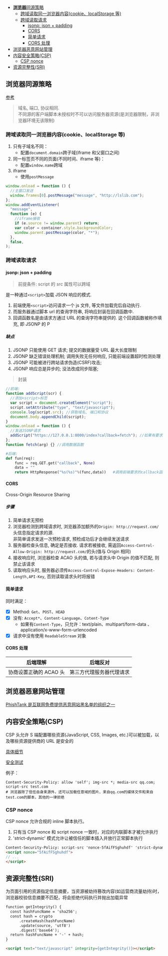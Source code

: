 - [**浏览器**同源策略](#浏览器同源策略)
  - [跨域读取同一浏览器内容(cookie、localStorage 等)](#跨域读取同一浏览器内容cookielocalstorage-等)
  - [跨域读取请求](#跨域读取请求)
    - [jsonp: json + padding](#jsonp-json--padding)
    - [CORS](#cors)
    - [简单请求](#简单请求)
    - [CORS 处理](#cors-处理)
- [浏览器恶意网站管理](#浏览器恶意网站管理)
- [内容安全策略(CSP)](#内容安全策略csp)
  - [CSP nonce](#csp-nonce)
- [资源完整性(SRI)](#资源完整性sri)

## **浏览器**同源策略

[参考](https://developer.mozilla.org/zh-CN/docs/Web/Security/Same-origin_policy)

> 域名, 端口, 协议相同.<br/>
> 不同源的客户端脚本未授权时不可以访问服务器资源(是浏览器限制，非浏览器环境无该限制) <br/>

### 跨域读取同一浏览器内容(cookie、localStorage 等)

1. 只有子域名不同：
   - 配置`document.domain`跨子域(iframe 和父窗口之间)
2. 同一标签页不同的页面(不同时间、iframe 等)：
   - 配置`window.name`跨域
3. iframe
   - 使用`postMessage`

```js
window.onload = function () {
  //主窗口发送
  window.frames[0].postMessage("message", "http://lslib.com");
};
window.addEventListener(
  "message",
  function (e) {
    //iframe接收
    if (e.source != window.parent) return;
    var color = container.style.backgroundColor;
    window.parent.postMessage(color, "*");
  },
  false,
);
```

### 跨域读取请求

#### jsonp: json + padding

> 前提条件: script 的 src 属性可以跨域

是一种通过`<script>`加载 JSON 响应的模式.

1. 前端使用`<script>`访问请求一个 js 文件, 等文件加载完后自动执行.
2. 而服务器通过脚本 url 的查询字符串, 将响应封装在回调函数中.
3. 回调函数名是由请求方通过 URL 的查询字符串提供的. 这个回调函数被称作填充, 即 JSONP 的 P

##### 缺点

1. JSONP 只能使用 GET 请求; 提交的数据量受 URL 最大长度限制
2. JSONP 缺乏错误处理机制; 调用失败无任何响应, 只能前端设置超时检测处理
3. JSONP 可能被进行跨站请求伪造(CSRF)攻击;
4. JSONP 响应总是异步的; 没法改成同步阻塞;

> 封装

```js
//前端:
function addScript(scr) {
  //添加<script>标签
  var script = document.createElement("script");
  script.setAttribute("type", "text/javascript");
  console.log(script.src); //获取域名, 端口和协议
  document.body.appendChild(script);
}
window.onload = function () {
  //发送JSONP请求
  addScript("https://127.0.0.1:8000/index?callback=fetch"); //如果有要求, 通过GET发送, 且只能发送GET请求
};
function fetch(arg) {} //调用数据函数
```

```py
#后端:
def fun(req):
    func = req.GET.get("callback", None)
    data = ""
    return HttpResponse("%s(%s)"%(func,data))   #调用前端要求的callback函数
```

#### CORS

Cross-Origin Resource Sharing

##### 步骤

1. 简单请求无预检
2. 浏览器检测到跨域请求时, 浏览器添加额外的`Origin: http://request.com/`头信息指定请求的源.<br>
  非简单请求发送一次预检请求, 预检成功后才会继续发送请求
3. 服务器检查头信息, 确定是否接收. 请求若被接收, 需返回`Access-Control-Allow-Origin: http://request.com/`的头(值与 Origin 相同)
4. 接收响应时, 浏览器检查 ACAO 头的值, 若与请求头中 Origin 的值不匹配, 则禁止该请求
5. 读取响应头时, 服务器必须传`Access-Control-Expose-Headers: Content-Length,API-Key`, 否则读取请求头时将报错

#### 简单请求

同时满足：

- [x] Method: `Get`、`POST`、`HEAD`
- [x] 没有: `Accept*`、`Content-Language`、`Cotent-Type`
  - 如果有`Content-Type`，只允许：text/plain、multipart/form-data
    、application/x-www-form-urlencoded
- [x] 请求中没有使用 `ReadableStream` 对象

#### CORS 处理

|        后端理解        |         后端反对         |
| :--------------------: | :----------------------: |
| 协商设置正确的 ACAO 头 | 第三方代理服务器代理请求 |

## 浏览器恶意网站管理

[PhishTank 是互联网免费提供恶意网站黑名单的组织之一](https://phishtank.org/index.php)

## 内容安全策略(CSP)

CSP 头允许 S 端配置哪些资源(JavaScript, CSS, Images, etc.)可以被加载，以及哪些资源提供商的 URL 是安全的

[具体细节](https://content-security-policy.com/)

[安全测试](https://securityheaders.com/)

例子：
```
Content-Security-Policy: allow 'self'; img-src *; media-src qq.com; script-src test.com
# 浏览器除了信任自身来源外，还可以加载任意域的图片、来自qq.com的媒体文件和来自test.com的脚本，其他的一律拒绝
```

### CSP nonce

CSP nonce 允许合规的 inline 脚本执行。

1. 只有当 CSP nonce 和 script nonce 一致时，对应的内联脚本才被允许执行
2. 'strict-dynamic' 模式允许让被信任的脚本插入并放行正常脚本执行

```html
Content-Security-Policy: script-src 'nonce-5fAifFSghuhdf' 'strict-dynamic'
<script nonce="5fAifFSghuhdf">
// ...
</script>
```

## 资源完整性(SRI)

为页面引用的资源指定信息摘要，当资源被劫持篡改内容(如运营商流量劫持)时，浏览器校验信息摘要不匹配，将会拒绝代码执行并抛出加载异常

```html
function getIntegrity() {
  const hashFuncName = 'sha256';
  const hash = crypto
      .createHash(hashFuncName)
      .update(source, 'utf8')
      .digest('base64');
  return hashFuncName + '-' + hash;
}

<script text="text/javascript" integrity={getIntegrity()}></script>
```
